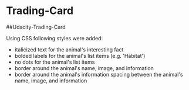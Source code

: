 # Trading-Card

##Udacity-Trading-Card

Using CSS following styles were added:

- italicized text for the animal's interesting fact
- bolded labels for the animal's list items (e.g. 'Habitat')
- no dots for the animal's list items
- border around the animal's name, image, and information
- border around the animal's information
spacing between the animal's name, image, and information
